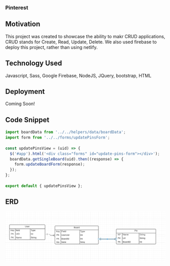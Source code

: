 ### Pinterest


## Motivation
This project was created to showcase the ability to makr CRUD applications, CRUD stands for Create, Read, Update, Delete. We also used firebase to deploy this project, rather than using netlify.  

## Technology Used
Javascript, Sass, Google Firebase, NodeJS, JQuery, bootstrap, HTML 

## Deployment
Coming Soon!

## Code Snippet

``` javascript
import boardData from '../../helpers/data/boardData';
import form from '../../forms/updatePinsForm';

const updatePinsView = (uid) => {
  $('#app').html('<div class="forms" id="update-pins-form"></div>');
  boardData.getSingleBoard(uid).then((response) => {
    form.updateBoardForm(response);
  });
};

export default { updatePinsView };

```
## ERD
![Screenshot 1](ERD.png)
